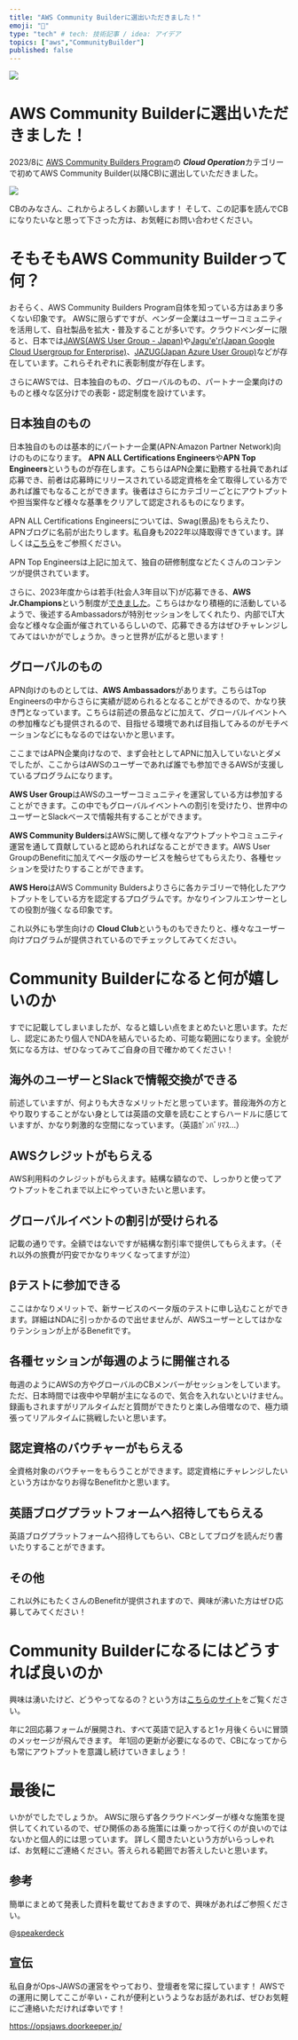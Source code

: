 ```yaml
---
title: "AWS Community Builderに選出いただきました！"
emoji: "🌟"
type: "tech" # tech: 技術記事 / idea: アイデア
topics: ["aws","CommunityBuilder"]
published: false
---
```


![](https://storage.googleapis.com/zenn-user-upload/a670b85ae710-20230827.png)

# AWS Community Builderに選出いただきました！

2023/8に [AWS Community Builders Program](https://aws.amazon.com/jp/developer/community/community-builders/)の ***Cloud Operation***カテゴリーで初めてAWS Community Builder(以降CB)に選出していただきました。

![](https://storage.googleapis.com/zenn-user-upload/7f3b3d00d652-20230827.png)

CBのみなさん、これからよろしくお願いします！
そして、この記事を読んでCBになりたいなと思って下さった方は、お気軽にお問い合わせください。




# そもそもAWS Community Builderって何？

おそらく、AWS Community Builders Program自体を知っている方はあまり多くない印象です。
AWSに限らずですが、ベンダー企業はユーザーコミュニティを活用して、自社製品を拡大・普及することが多いです。クラウドベンダーに限ると、日本では[JAWS(AWS User Group - Japan)](https://jaws-ug.jp/)や[Jagu'e'r(Japan Google Cloud Usergroup for Enterprise)](https://jaguer.jp/)、[JAZUG(Japan Azure User Group)](https://r.jazug.jp/)などが存在しています。これらそれぞれに表彰制度が存在します。

さらにAWSでは、日本独自のもの、グローバルのもの、パートナー企業向けのものと様々な区分けでの表彰・認定制度を設けています。

## 日本独自のもの

日本独自のものは基本的にパートナー企業(APN:Amazon Partner Network)向けのものになります。
**APN ALL Certifications Engineers**や**APN Top Engineers**というものが存在します。こちらはAPN企業に勤務する社員であれば応募でき、前者は応募時にリリースされている認定資格を全て取得している方であれば誰でもなることができます。後者はさらにカテゴリーごとにアウトプットや担当案件など様々な基準をクリアして認定されるものになります。

APN ALL Certifications Engineersについては、Swag(景品)をもらえたり、APNブログに名前が出たりします。私自身も2022年以降取得できています。詳しくは[こちら](https://aws.amazon.com/jp/blogs/psa/2023-aws-all-certifications-engineers/)をご参照ください。

APN Top Engineersは上記に加えて、独自の研修制度などたくさんのコンテンツが提供されています。

さらに、2023年度からは若手(社会人3年目以下)が応募できる、**AWS Jr.Champions**という制度が[できました](https://aws.amazon.com/jp/blogs/psa/2023-aws-jr-champions/)。こちらはかなり積極的に活動しているようで、後述するAmbassadorsが特別セッションをしてくれたり、内部でLT大会など様々な企画が催されているらしいので、応募できる方はぜひチャレンジしてみてはいかがでしょうか。きっと世界が広がると思います！

## グローバルのもの

APN向けのものとしては、**AWS Ambassadors**があります。こちらはTop Engineersの中からさらに実績が認められるとなることができるので、かなり狭き門となっています。こちらは前述の景品などに加えて、グローバルイベントへの参加権なども提供されるので、目指せる環境であれば目指してみるのがモチベーションなどにもなるのではないかと思います。

ここまではAPN企業向けなので、まず会社としてAPNに加入していないとダメでしたが、ここからはAWSのユーザーであれば誰でも参加できるAWSが支援しているプログラムになります。

**AWS User Group**はAWSのユーザーコミュニティを運営している方は参加することができます。この中でもグローバルイベントへの割引を受けたり、世界中のユーザーとSlackベースで情報共有することができます。

**AWS Community Bulders**はAWSに関して様々なアウトプットやコミュニティ運営を通して貢献していると認められればなることができます。AWS User GroupのBenefitに加えてベータ版のサービスを触らせてもらえたり、各種セッションを受けたりすることができます。

**AWS Hero**はAWS Community Buldersよりさらに各カテゴリーで特化したアウトプットをしている方を認定するプログラムです。かなりインフルエンサーとしての役割が強くなる印象です。

これ以外にも学生向けの **Cloud Club**というものもできたりと、様々なユーザー向けプログラムが提供されているのでチェックしてみてください。



# Community Builderになると何が嬉しいのか

すでに記載してしまいましたが、なると嬉しい点をまとめたいと思います。ただし、認定にあたり個人でNDAを結んでいるため、可能な範囲になります。全貌が気になる方は、ぜひなってみてご自身の目で確かめてください！

## 海外のユーザーとSlackで情報交換ができる

前述していますが、何よりも大きなメリットだと思っています。普段海外の方とやり取りすることがない身としては英語の文章を読むことすらハードルに感じていますが、かなり刺激的な空間になっています。（英語ｶﾞﾝﾊﾞﾘﾏｽ...）

## AWSクレジットがもらえる

AWS利用料のクレジットがもらえます。結構な額なので、しっかりと使ってアウトプットをこれまで以上にやっていきたいと思います。

## グローバルイベントの割引が受けられる

記載の通りです。全額ではないですが結構な割引率で提供してもらえます。（それ以外の旅費が円安でかなりキツくなってますが泣）

## βテストに参加できる

ここはかなりメリットで、新サービスのベータ版のテストに申し込むことができます。詳細はNDAに引っかかるので出せませんが、AWSユーザーとしてはかなりテンションが上がるBenefitです。

## 各種セッションが毎週のように開催される

毎週のようにAWSの方やグローバルのCBメンバーがセッションをしています。ただ、日本時間では夜中や早朝が主になるので、気合を入れないといけません。録画もされますがリアルタイムだと質問ができたりと楽しみ倍増なので、極力頑張ってリアルタイムに挑戦したいと思います。

## 認定資格のバウチャーがもらえる

全資格対象のバウチャーをもらうことができます。認定資格にチャレンジしたいという方はかなりお得なBenefitかと思います。

## 英語ブログプラットフォームへ招待してもらえる

英語ブログプラットフォームへ招待してもらい、CBとしてブログを読んだり書いたりすることができます。

## その他

これ以外にもたくさんのBenefitが提供されますので、興味が沸いた方はぜひ応募してみてください！


# Community Builderになるにはどうすれば良いのか

興味は湧いたけど、どうやってなるの？という方は[こちらのサイト](https://aws.amazon.com/jp/developer/community/community-builders/)をご覧ください。

年に2回応募フォームが展開され、すべて英語で記入すると1ヶ月後くらいに冒頭のメッセージが飛んできます。
年1回の更新が必要になるので、CBになってからも常にアウトプットを意識し続けていきましょう！

# 最後に

いかがでしたでしょうか。
AWSに限らず各クラウドベンダーが様々な施策を提供してくれているので、ぜひ関係のある施策には乗っかって行くのが良いのではないかと個人的には思っています。
詳しく聞きたいという方がいらっしゃれば、お気軽にご連絡ください。答えられる範囲でお答えしたいと思います。


## 参考

簡単にまとめて発表した資料を載せておきますので、興味があればご参照ください。

@[speakerdeck](09f1e39023374be897b5b00c9e1aec3f)


## 宣伝

私自身がOps-JAWSの運営をやっており、登壇者を常に探しています！
AWSでの運用に関してここが辛い・これが便利というようなお話があれば、ぜひお気軽にご連絡いただければ幸いです！

https://opsjaws.doorkeeper.jp/
